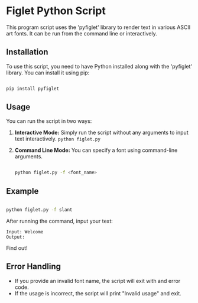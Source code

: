 
# Figlet Python Script

This program script uses the 'pyfiglet' library
to render text in various ASCII art fonts.
It can be run from the command line or interactively.

## Installation 

To use this script, you need to have Python installed along with the 
'pyfiglet' library. You can install it using pip:
```bash

pip install pyfiglet
```

## Usage 

You can run the script in two ways:

1. **Interactive Mode:** Simply run the script without any arguments to input text interactively.
   ```python figlet.py```
2. **Command Line Mode:** You can specify a font using command-line arguments.
   
   ```bash
   
   python figlet.py -f <font_name>
   ```

## Example
```bash

python figlet.py -f slant
```
After running the command, input your text:
```
Input: Welcome
Output:

```
Find out!

## Error Handling

- If you provide an invalid font name, the script will exit with and error code.
- If the usage is incorrect, the script will print "Invalid usage" and exit.
